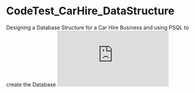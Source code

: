 # CodeTest_CarHire_DataStructure
Designing a Database Structure for a Car Hire Business and using PSQL to create the Database
![alt text](https://raw.githubusercontent.com/1anchen/CodeTest_CarHire_DataStructure/master/CarHireEntityRelationshipDiagram.pdf)
